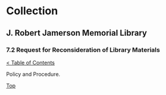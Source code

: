 <head>
	<link rel="stylesheet" type="text/css" href="../main.css">
</head>

[0]: ../README.md
[7.2]: request-for-reconsideration-of-library-materials.md

# Collection
## J. Robert Jamerson Memorial Library
### 7.2 Request for Reconsideration of Library Materials
[< Table of Contents][0]

Policy and Procedure.

[Top][7.2]
